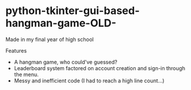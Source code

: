 # python-tkinter-gui-based-hangman-game-OLD-
Made in my final year of high school 

Features 
- A hangman game, who could've guessed?
- Leaderboard system factored on account creation and sign-in through the menu.
- Messy and inefficient code (I had to reach a high line count...)
